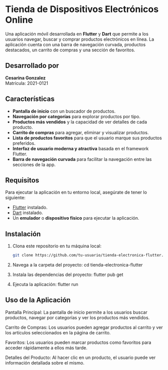 # Tienda de Dispositivos Electrónicos Online

Una aplicación móvil desarrollada en **Flutter** y **Dart** que permite a los usuarios navegar, buscar y comprar productos electrónicos en línea. La aplicación cuenta con una barra de navegación curvada, productos destacados, un carrito de compras y una sección de favoritos.

## Desarrollado por

**Cesarina Gonzalez**  
Matrícula: 2021-0121

## Características

- **Pantalla de inicio** con un buscador de productos.
- **Navegación por categorías** para explorar productos por tipo.
- **Productos más vendidos** y la capacidad de ver detalles de cada producto.
- **Carrito de compras** para agregar, eliminar y visualizar productos.
- **Lista de productos favoritos** para que el usuario marque sus productos preferidos.
- **Interfaz de usuario moderna y atractiva** basada en el framework Flutter.
- **Barra de navegación curvada** para facilitar la navegación entre las secciones de la app.

## Requisitos

Para ejecutar la aplicación en tu entorno local, asegúrate de tener lo siguiente:

- [Flutter](https://flutter.dev/docs/get-started/install) instalado.
- [Dart](https://dart.dev/get-dart) instalado.
- Un **emulador** o **dispositivo físico** para ejecutar la aplicación.

## Instalación

1. Clona este repositorio en tu máquina local:
   ```bash
   git clone https://github.com/tu-usuario/tienda-electronica-flutter.git
2. Navega a la carpeta del proyecto:
cd tienda-electronica-flutter

3. Instala las dependencias del proyecto:
flutter pub get

4. Ejecuta la aplicación:
flutter run


## Uso de la Aplicación
Pantalla Principal: La pantalla de inicio permite a los usuarios buscar productos, navegar por categorías y ver los productos más vendidos.

Carrito de Compras: Los usuarios pueden agregar productos al carrito y ver los artículos seleccionados en la página de carrito.

Favoritos: Los usuarios pueden marcar productos como favoritos para acceder rápidamente a ellos más tarde.

Detalles del Producto: Al hacer clic en un producto, el usuario puede ver información detallada sobre el mismo.



